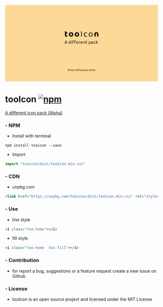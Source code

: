 ![tooicon](https://github.com/dalirnet/tooicon/raw/master/src/card.png)
# tooIcon [![npm](https://img.shields.io/npm/v/tooicon.svg?labelColor=4A4A4A&color=006AFF)](https://www.npmjs.com/package/tooicon)
[A different icon pack (Alpha)](https://dalirnet.github.io/tooicon/index.html)


### - NPM
* Install with terminal
```
npm install tooicon --save
```

* Import
```javascript
import "tooicon/dist/tooIcon.min.css"
```

### - CDN
* unpkg.com
```html
<link href="https://unpkg.com/tooicon/dist/tooIcon.min.css" rel="stylesheet">
```

### - Use
* line style
```html
<i class="too-home"></i>
```

* fill style
```html
<i class="too-home  too-fill"></i>
```

### - Contribution
* for report a bug, suggestions or a feature request create a new issue on Github

### - License
* tooIcon is an open source project and licensed under the MIT License
